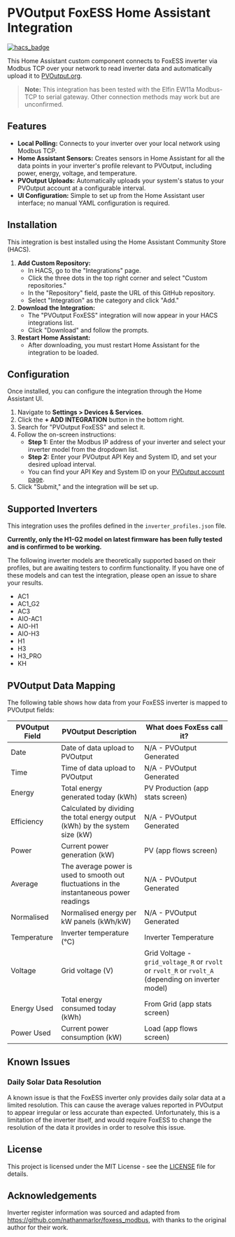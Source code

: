 # PVOutput FoxESS Home Assistant Integration

[![hacs_badge](https://img.shields.io/badge/HACS-Custom-orange.svg)](https://github.com/hacs/integration)

This Home Assistant custom component connects to FoxESS inverter via Modbus TCP over your network to read inverter data and automatically upload it to [PVOutput.org](https://pvoutput.org).

> **Note:** This integration has been tested with the Elfin EW11a Modbus-TCP to serial gateway. Other connection methods may work but are unconfirmed.


## Features

*   **Local Polling:** Connects to your inverter over your local network using Modbus TCP.
*   **Home Assistant Sensors:** Creates sensors in Home Assistant for all the data points in your inverter's profile relevant to PVOutput, including power, energy, voltage, and temperature.
*   **PVOutput Uploads:** Automatically uploads your system's status to your PVOutput account at a configurable interval.
*   **UI Configuration:** Simple to set up from the Home Assistant user interface; no manual YAML configuration is required.

## Installation

This integration is best installed using the Home Assistant Community Store (HACS).

1.  **Add Custom Repository:**
    *   In HACS, go to the "Integrations" page.
    *   Click the three dots in the top right corner and select "Custom repositories."
    *   In the "Repository" field, paste the URL of this GitHub repository.
    *   Select "Integration" as the category and click "Add."
2.  **Download the Integration:**
    *   The "PVOutput FoxESS" integration will now appear in your HACS integrations list.
    *   Click "Download" and follow the prompts.
3.  **Restart Home Assistant:**
    *   After downloading, you must restart Home Assistant for the integration to be loaded.

## Configuration

Once installed, you can configure the integration through the Home Assistant UI.

1.  Navigate to **Settings > Devices & Services**.
2.  Click the **+ ADD INTEGRATION** button in the bottom right.
3.  Search for "PVOutput FoxESS" and select it.
4.  Follow the on-screen instructions:
    *   **Step 1:** Enter the Modbus IP address of your inverter and select your inverter model from the dropdown list.
    *   **Step 2:** Enter your PVOutput API Key and System ID, and set your desired upload interval.
    *   You can find your API Key and System ID on your [PVOutput account page](https://pvoutput.org/account.jsp).
5.  Click "Submit," and the integration will be set up.

## Supported Inverters

This integration uses the profiles defined in the `inverter_profiles.json` file. 

**Currently, only the H1-G2 model on latest firmware has been fully tested and is confirmed to be working.**

The following inverter models are theoretically supported based on their profiles, but are awaiting testers to confirm functionality. If you have one of these models and can test the integration, please open an issue to share your results.

*   AC1
*   AC1_G2
*   AC3
*   AIO-AC1
*   AIO-H1
*   AIO-H3
*   H1
*   H3
*   H3_PRO
*   KH

## PVOutput Data Mapping

The following table shows how data from your FoxESS inverter is mapped to PVOutput fields:

| PVOutput Field | PVOutput Description | What does FoxEss call it? |
|----------------|-------------|---------------|
| Date | Date of data upload to PVOutput | N/A - PVOutput Generated |
| Time | Time of data upload to PVOutput | N/A - PVOutput Generated |
| Energy | Total energy generated today (kWh) | PV Production (app stats screen) |
| Efficiency | Calculated by dividing the total energy output (kWh) by the system size (kW) | N/A - PVOutput Generated |
| Power | Current power generation (kW) | PV (app flows screen) |
| Average |  The average power is used to smooth out fluctuations in the instantaneous power readings | N/A - PVOutput Generated |
| Normalised |  Normalised energy per kW panels (kWh/kW) | N/A - PVOutput Generated |
| Temperature | Inverter temperature (°C) | Inverter Temperature |
| Voltage | Grid voltage (V) | Grid Voltage - `grid_voltage_R` or `rvolt` or `rvolt_R` or `rvolt_A` (depending on inverter model) |
| Energy Used | Total energy consumed today (kWh) | From Grid (app stats screen) |
| Power Used | Current power consumption (kW) | Load (app flows screen) |

## Known Issues

### Daily Solar Data Resolution

A known issue is that the FoxESS inverter only provides daily solar data at a limited resolution. This can cause the average values reported in PVOutput to appear irregular or less accurate than expected. Unfortunately, this is a limitation of the inverter itself, and would require FoxESS to change the resolution of the data it provides in order to resolve this issue.

## License

This project is licensed under the MIT License - see the [LICENSE](LICENSE) file for details. 

## Acknowledgements
Inverter register information was sourced and adapted from https://github.com/nathanmarlor/foxess_modbus, with thanks to the original author for their work.

